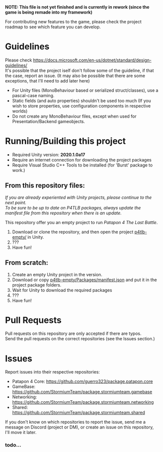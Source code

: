 **NOTE: This file is not yet finished and is currently in rework (since the game is being remade into my framework)** 

For contributing new features to the game, please check the project roadmap to see which feature you can develop.

# Guidelines

Please check https://docs.microsoft.com/en-us/dotnet/standard/design-guidelines/    
It's possible that the project iself don't follow some of the guideline, if  that the case, report an issue.
(It may also be possible that there are some exceptions, that I'll need to add later here)

- For Unity files (MonoBehaviour based or serialized struct/classes), use a pascal-case naming.
- Static fields (and auto properties) shouldn't be used too much (If you wish to store properties, use configuration components in respective worlds)
- Do not create any MonoBehaviour files, except when used for Presentation/Backend gameobjects. 

# Running/Building this project

- Required Unity version: **2020.1.0a17**
- Require an internet connection for downloading the project packages
- Require Visual Studio C++ Tools to be installed (for 'Burst' package to work.)

## From this repository files:
*If you are already experiented with Unity projects, please continue to the next point.*  
*To be sure to be up to date on P4TLB packages, always update the manifest file from this repository when there is an update.*

This repository offer you an empty project to run *Patapon 4 The Last Battle*.  
1. Download or clone the repository, and then open the project [p4tlb-empty/](p4tlb-empty) in Unity.
2. ???
3. Have fun!

## From scratch:
1. Create an empty Unity project in the version.
2. Download or copy [p4tlb-empty/Packages/manifest.json](p4tlb-empty/Packages/manifest.json) and put it in the project package folders. 
3. Wait for Unity to download the required packages
4. ???
5. Have fun!

# Pull Requests
Pull requests on this repository are only accepted if there are typos.  
Send the pull requests on the correct repositories (see the Issues section.)

# Issues
Report issues into their respective repositories:
- Patapon 4 Core: https://github.com/guerro323/package.patapon.core
- GameBase: https://github.com/StormiumTeam/package.stormiumteam.gamebase
- Networking: https://github.com/StormiumTeam/package.stormiumteam.networking
- Shared: https://github.com/StormiumTeam/package.stormiumteam.shared

If you don't know on which repositories to report the issue, send me a message on Discord (project or DM), or create an issue on this repository, I'll move it later.

### todo...